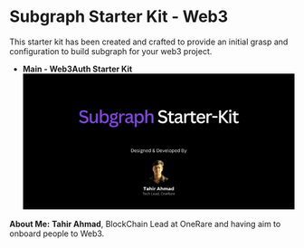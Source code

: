 # Subgraph Starter Kit - Web3

This starter kit has been created and crafted to provide an initial grasp and configuration to build subgraph for your web3 project.

- **Main - Web3Auth Starter Kit**
  ![Starter Kits For Web3](subgraph.png)

**About Me:**
**Tahir Ahmad**, BlockChain Lead at OneRare and having aim to onboard people to Web3.
